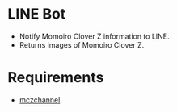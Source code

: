 # LINE Bot

- Notify Momoiro Clover Z information to LINE.
- Returns images of Momoiro Clover Z.

# Requirements

- [mczchannel](https://github.com/utahta/mczchannel)
